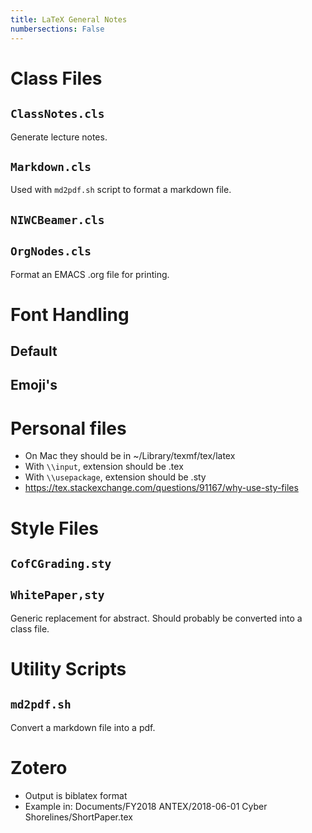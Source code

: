 ```yaml
---
title: LaTeX General Notes
numbersections: False
---
```


# Class Files

## `ClassNotes.cls`

Generate lecture notes.

## `Markdown.cls`

Used with `md2pdf.sh` script to format a markdown file.

## `NIWCBeamer.cls`

## `OrgNodes.cls`

Format an EMACS .org file for printing.

# Font Handling

## Default

## Emoji's
# Personal files
- On Mac they should be in ~/Library/texmf/tex/latex
- With `\\input`, extension should be .tex
- With `\\usepackage`, extension should be .sty
- https://tex.stackexchange.com/questions/91167/why-use-sty-files

# Style Files

## `CofCGrading.sty`

## `WhitePaper,sty`

Generic replacement for abstract. Should probably be converted into a class file.

# Utility Scripts

## `md2pdf.sh`

Convert a markdown file into a pdf.

# Zotero
- Output is biblatex format
- Example in: Documents/FY2018 ANTEX/2018-06-01 Cyber Shorelines/ShortPaper.tex


